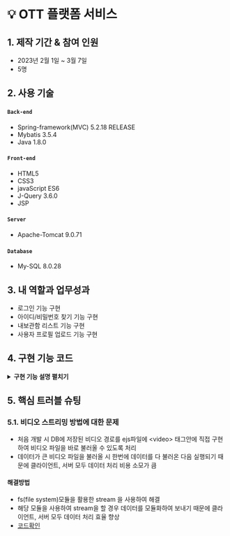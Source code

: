 # 💡 OTT 플랫폼 서비스



## 1. 제작 기간 & 참여 인원
- 2023년 2월 1일 ~ 3월 7일
- 5명



## 2. 사용 기술
#### `Back-end`
- Spring-framework(MVC) 5.2.18 RELEASE
- Mybatis 3.5.4
- Java 1.8.0

#### `Front-end`
- HTML5 
- CSS3 
- javaScript ES6
- J-Query 3.6.0
- JSP 
#### `Server`
- Apache-Tomcat 9.0.71 
#### `Database`
- My-SQL 8.0.28   


## 3. 내 역할과 업무성과
- 로그인 기능 구현
- 아이디/비밀번호 찾기 기능 구현 
- 내보관함 리스트 기능 구현 
- 사용자 프로필 업로드 기능 구현 

## 4. 구현 기능 코드 
<details>
<summary><b>구현 기능 설명 펼치기</b></summary>
<div markdown="1">

### 4.1. 전체 흐름

![mvc](https://github.com/kim17841/OTTproject/blob/main/Portfolio/MVC%ED%8C%A8%ED%84%B4.jpg?raw=true)

### 4.2. 로그인 기능 구현
<details>
<summary> <b>기능 설명</b> </summary>

- 사용자가 정보를 입력하고 로그인 버튼을 누르면 DB의 정보와 비교 후 로그인 여부를 확인함.

- 사용자가 입력한 정보와 가져온 정보와 일치하지 않으면 안내 메시지를 출력.

- 사용자가 입력한 정보와 가져온 정보가 일치하면 세션을 부여하고 메인 페이지로 주소 이동.
</details>
  
<details>
<summary> <b>JSP</b> </summary>

  
- 사용자에게 정보를 입력 받고 form태그에 담습니다.

```
<body>
(... 생략 ...)  

  
	<section>
		<div class="section_loginform">
			<span class="login"><span class="login_text">로그인</span><small>
			<a href="/user/find">비밀번호를 잊어버리셨나요?</a></small></span>
			<form method="post" action="signin_check" class="login_form">
				<div>
					<div class="input_text">
						<input type="text" name="id" placeholder="ID" autocomplete="off" 
						class="input_size">
						<span id="id" class="formSpans"></span>
					</div>
					<div class="input_text">
						<input type="password" name="password" placeholder="비밀번호" 
						autocomplete="off" class="input_size">
						<span id="password" class="formSpans"></span>

					</div>
					<button class="login_submit">로그인</button>
					<c:if test="${message == 'error' }">
            			<div class="error_text">아이디 또는 비밀번호가 일치하지 않습니다.</div>
         			</c:if>
         			<c:if test="${message == 'success' }">
            			<div class="error_text"></div>
         			</c:if>
				</div> 
			</form>
			
			<span class="division_line"> <br>다른 방법으로 로그인하기</span>
      			(... 생략 ...)   
			<div>
				<span class="signup_text"> <br>혹시 아직 회원이 아닌가요? </span>
				<br>
				<form method="get" action="/user/signup">
					<button class="signup">회원가입</button>
				</form>
			</div>
		</div>
	</section>
</body>
```
</details>
<details>
<summary> <b>Javascript</b> </summary>

- 사용자가 입력한 정보를 JS로 빈칸으로 submit하는 것을 방지합니다. 조건에 걸리지 않으면 form으로 Controller에 정보를 전달합니다.
 
```javascript
// 로그인을 빈칸으로 제출하는 것을 방지
$(function(){ 
    $(".login_submit").click(function(e){
    	e.preventDefault();
        var id=$("input[type=text]").val(); // 아이디 입력값
        var password=$("input[type=password]").val(); // 비밀번호 입력값
                   
        if(id== "" || id == null){ //아이디 빈칸 방지 
            $('#id').html("아이디를 입력해주세요");
            $("input[type=text]").focus();
            return;
        }
        else{
        	$('#id').html("");
            if(password == "" || password == null){ //비밀번호 빈칸 방지 
                $('#password').html("비밀번호를 입력해주세요");
                $("input[type=password]").focus();
                return;
            }
            else{
            	$('#password').html("");
                // signin_check 메소드로의 이동
            	$('.login_form').submit();
            }
        }
    });
});
```

</details>

  
<details>
<summary> <b>Controller</b> </summary>

- userDto에는 사용자가 입력한 정보가 담기며, str에는 해당 정보를 XML로 가져가 DB데이터와비교 후 정보가 있으면 해당 데이터를 불러옵니다. 정보가 없으면 null값을 가집니다.

- 정보가 일치할 경우 메인 페이지로 주소를 이동시키고, 세션 유지 시간을 부여 합니다.

```java 

// 로그인을 빈칸으로 제출하는 것을 방지
	@RequestMapping("signin_check")
	public ModelAndView signin_check(UserDto userDto, HttpSession session, ModelAndView mv) {
		String str = userService.login(userDto);   //str : 유저닉네임(email, pw 일치 시 존재)
		if(str != null) {                          //로그인 성공(세션에 로그인 정보 추가)
			session.setAttribute("user_id", userDto.getId());
			session.setAttribute("nickname", str);
			session.setMaxInactiveInterval(60*30); //세션 유지기간 : 30분
			mv.setViewName("redirect:/video/list"); 
		}else {                                    //로그인 실패
			mv.setViewName("user/signin");
			mv.addObject("message", "error");
		}
		return mv;
	}
  

```
</details>

<details>
<summary> <b>DTO</b> </summary>

- 테이블에 들어 있는 정보를 미리 변수로 생성하고 getter/setter를 설정한 파일입니다.
 
```java 

package com.test.test1.user.dto;

import java.util.Date;

public class UserDto {
	private int user_id, paid_m; //결제 누적 수 paid_m 추가 
	private String id, email, password, nickname, phone_num, subscribe_yn, delete_yn, img; // 유저 프로필 가져오기 위해 img 추가 
	private String create_type; //apiLogin때문에 추가
	private String chatId; // chat기능
	private Date create_date, expiration_date, delete_date; //관리자 페이지 추가 
	
	public Date getCreate_date() {
		return create_date;
	}

	public void setCreate_date(Date create_date) {
		this.create_date = create_date;
	}

	public Date getExpiration_date() {
		return expiration_date;
	}

	public void setExpiration_date(Date expiration_date) {
		this.expiration_date = expiration_date;
	}

	public Date getDelete_date() {
		return delete_date;
	}

	public void setDelete_date(Date delete_date) {
		this.delete_date = delete_date;
	}

	public String getCreate_type() {
		return create_type;
	}

	public void setCreate_type(String create_type) {
		this.create_type = create_type;
	}

	public String getId() {
		return id;
	}

	public void setId(String id) {
		this.id = id;
	}
	
	public int getUser_id() {
		return user_id;
	}
	public void setUser_id(int user_id) {
		this.user_id = user_id;
	}
	public String getEmail() {
		return email;
	}

	public void setEmail(String email) {
		this.email = email;
	}

	public String getPassword() {
		return password;
	}

	public void setPassword(String password) {
		this.password = password;
	}

	public String getNickname() {
		return nickname;
	}

	public void setNickname(String nickname) {
		this.nickname = nickname;
	}

	public String getPhone_num() {
		return phone_num;
	}

	public void setPhone_num(String phone_num) {
		this.phone_num = phone_num;
	}

	public String getSubscribe_yn() {
		return subscribe_yn;
	}

	public void setSubscribe_yn(String subscribe_yn) {
		this.subscribe_yn = subscribe_yn;
	}

	public String getDelete_yn() {
		return delete_yn;
	}

	public void setDelete_yn(String delete_yn) {
		this.delete_yn = delete_yn;
	}

	public String getChatId() {
		return chatId;
	}

	public void setChatId(String chatId) {
		this.chatId = chatId;
	}

	public int getPaid_m() {
		return paid_m;
	}

	public void setPaid_m(int paid_m) {
		this.paid_m = paid_m;
	}
	
	public String getImg() {
		return img;
	}

	public void setImg(String img) {
		this.img = img;
	}

	@Override
	public String toString() {
		return "UserDto : [id=" + id 
			+ ", email=" + email 
			+ ", passwd="+ password 
			+ ", nickname=" + nickname 
			+ ", phone_num=" + phone_num 
			+ ", create_type=" + create_type 
			+ ", paid_m=" + paid_m 
			+ ", img=" + img 
			+ "]";
	}

}
  

```
</details>

<details>
<summary> <b>Service / ServiceImpl</b> </summary>
  

- 비교할 데이터를 Dao까지 전송합니다


```java 
// Service 
String login(UserDto userDto);

// ServiceImpl
@Override
public String login(UserDto userDto) {
	return userDao.login(userDto);
}
  
```
</details>
  
<details>
<summary> <b>DAO</b> </summary>
  

- pw에 해당 아이디 일치하는 암호화된 패스워드를 불러옵니다
- 사용자가 입력한 패스워드와 pw를 비교 후 nickname값을 세션에 저장시킵니다. 일치하지 않으면 null값을 리턴 합니다.
  


```java 
// Service 
String login(UserDto userDto);

// ServiceImpl
@Override
public String login(UserDto userDto) {
	return userDao.login(userDto);
}
  
```
</details>
  
<details>
<summary> <b>XML</b> </summary>
  

- pwGet : 사용자의 정보를 DB에 조회하여 암호화된 패스워드를 불러오는 역할을 합니다.
- login : 사용자의 닉네임을 불러오는 역할을 합니다.


```xml 
<!-- 유저가 입력한 아이디를 기반으로 암호화된 패스워드를 불러옵니다. -->
<select id="pwGet" resultType="String">
		select PASSWORD
		  from USER
		 where ID=#{id}
</select>

/////////////////////////////////////////

<!-- 위에서 암호화된 패스워드와 사용자가 입력한 패스워드를 비교 후 
사용자의 nickname 값을 호출합니다 -->
<select id="login" resultType="String">
		select NICKNAME
		  from USER
		 where ID=#{id}
</select>
```
</details>

### 4.3. 아이디/비밀번호 찾기 기능 구현
<details>
<summary> <b>기능 설명</b> </summary>

  - 사용자가 이메일 인증을 거친 후 아이디 / 비밀번호 찾기를 진행하면 DB의 정보 확인 후 계정 정보를 제공 또는 비밀번호 강제 변경을 진행.

  - 사용자가 입력한 이메일로 인증하면 이메일을 DB에 조회해 일치하는 정보가 있으면 해당 아이디를 제공.

  - 사용자가 입력한 정보와 가져온 정보가 일치하면 세션을 부여하고 메인 페이지로 주소 이동.
</details>
  
<details>
<summary> <b>JSP</b> </summary>

  
- 사용자에게 정보를 입력 받고 form을 통해 Controller 정보를 전달합니다.

```
<body>

(... 생략 ...)
	
	<section>
	<!-- 아이디 찾기 -->
		<div class="section_loginform">
			<span class="login">아이디 찾기</span>         
			<form>
				<div>
					<!-- 사용자의 이메일을 입력받음 -->
					<div class="input_text">
						<input type="email" name="email" placeholder="Email" autocomplete="off" 
						class="input_size" id="input_email1">
					</div>
					<div>
						<button class="email_checkbtn" id="emailchk1">이메일 인증</button>
	
						<!-- 이메일 인증 상태 메세지 -->
						<span id="email_text1" class="formSpans"></span> 
						<br>

						<input type="text" placeholder="인증번호 입력" autocomplete="off" 
						class="authorkey" id="author1" maxlength="6">

						<button class="key_submit" id="author_submit1">확인</button>
					</div>
					<input type="button" value="아이디 찾기" class="login_submit_id">
					<br>
					<!-- 아이디 찾기 상태 메세지  -->
					<span id="submit_id_text" class="formSpans"></span>                    
				</div> 
			</form>
			<!-- 구분선  -->
			<span class="division_line"></span> 

			<!-- 비밀번호 찾기 -->
			<span class="login">비밀번호 찾기</span> 
			<form>
				<div>
					<!-- 아이디 입력 창  -->
					<div class="input_text">
						<input type="text" name="id" placeholder="ID" autocomplete="off" 
						class="input_size" id="id">
					</div>
					<br>
					<!-- 이메일 입력창  -->
					<div class="input_text">
						<input type="email" name="email" placeholder="Email" autocomplete="off" 
						class="input_size" id="input_email2">
					</div>
					<div>
						<button class="email_checkbtn" id="emailchk2">이메일 인증</button>

						<!-- 이메일 인증 상태 확인 메세지 -->
						<span id="email_text2" class="formSpans"></span> 
						<br>
						<input type="text" placeholder="인증번호 입력" autocomplete="off" 
						class="authorkey" id="author2" maxlength="6">

						<button class="key_submit" id="author_submit2">확인</button>
					</div>
					<input type="button" value="비밀번호 찾기" class="login_submit_pw" 
					id="pw_submit">
					<br>
					<!-- 비밀번호 찾기 상태 확인 메세지 -->
					<span id="submit_pw_text" class="formSpans"></span>       
				</div> 
			</form>
		</div>

	<!-- 비밀번호 변경  -->
	(... 생략 ...)
	<!-- 비밀번호 입력 -->
	<div class="pw_input_text">
		<input type="password" name="password" placeholder="비밀번호" autocomplete="off" class="input_size" id="pw">
		<!-- 비밀번호 입력 상태 확인 메세지 - 정규표현식에 위배되면 출력됨 -->
		<span id="input_regex" class="formSpans"></span>
        </div>
      	<!-- 비밀번호 확인 입력 - 비밀번호 입력에서 정규표현식에 맞게 입력되면 입력가능-->
	<div class="pw_input_text">
		<input type="password" name="password_confirm" placeholder="비밀번호 확인" autocomplete="off" class="input_size" id="pw_confirm" disabled="disabled">
        </div>
        <button id="pw_checkbtn">확인</button>     
        <span id="check_result" class="formSpans"></span>
        <input type="button" value="비밀번호 변경" class="login_submit_pw" 
				id="change_pw" disabled="disabled">
	(... 생략 ...)
	</section>

(... 생략 ...)

</body>
```
</details>

<details>
<summary> <b>Javascript</b> </summary>

- 사용자가 입력한 정보의 유효성을 확인한 다음 form의 submit을 제어하고, 아이디 값을 다시    반환하거나 비밀번호 변경을 진행합니다. 
  <details>
  <summary> <b>아이디 찾기 구현 코드</b> </summary>
   
  - 이메일 형식을 먼저 확인 후 이메일 인증을 진행합니다. (AJAX로 이메일로 인증번호 전송)<br>
  - 인증번호는 빈칸/정보가 일치하지 않을 시에 안내 메시지를 출력합니다.<br>
  - 인증이 완료된 후 AJAX를 통하여 Controller에 사용자가 입력한 이메일 정보를 보냅니다.<br>
  - DB에 일치하는 정보가 있으면 리턴 받은 ID값을 alert을 통해 사용자에게 보여줍니다.

  ```javascript
    var code1 = ""; // 아이디 이메일 전송 인증번호 저장할 공간
  var code2 = ""; // 비밀번호 이메일 전송 인증번호 저장할 공간
  var email1= ""; // 아이디 이메일 인증 - 이메일이 들어갈 변수 지정 
  var email2= ""; // 비밀번호 이메일 인증 - 이메일이 들어갈 변수 지정 
  var id = ""; // id가 들어갈 변수 지정
  var inputCode = ""; //사용자가 입력한 인증번호

  /////////////// 아이디찾기 이메일 인증 ///////////
  $(function(){
      $('#emailchk1').click(function(e) {
          // 시스템 자체의 submit을 막음
          e.preventDefault();

          // 사용자가 입력한 이메일
          email1 = $("#input_email1").val();

          var inputResult = $('#email_text1'); // 인증 상태 메세지

          if(email1 == null || email1 == ""){ // 이메일 값이 없는 것을 방지
              inputResult.html('이메일을 입력해주세요');
              $("#input_email1").focus(); 
              return;
          }
          else if(!email1.match('@')){ // 입력받은 이메일에 @없는 걸 방지
              inputResult.text("올바른 이메일 형태를 입력해주세요");
              $("#input_email1").focus();
              return;
          }
          else{ // 위 조건에 걸리지 않으면 상태메세지 없앰
              inputResult.text("");
          }
          inputResult.html('인증번호 전송이 완료되었습니다');
          // ajax로 통해 컨트롤러(mailCheck메소드)로 email의 정보를 넘김 
          // -> 넘기는게 성공하면 인증번호 데이터를 code에 담음
          $.ajax({
              type : "GET",
              url : "mailCheck?email=" + email1, // 해당 메소드에 email값을 보냄
              success:function(data1){
                  code1 = data1; // 인증 번호가 담기는 구역
              } 
          }); // ajax end
      }); //event function end

      // 인증번호 확인 버튼 클릭시 이벤트
      $('#author_submit1').click(function(e){
          e.preventDefault(); // 키에 대한 submit을 막아놓음

          var inputCode = $('#author1').val(); 
          //사용자가 인증번호를 입력하는 input의 value
          var inputResult = $('#email_text1'); // 인증 상태 메세지

          if(inputCode === null || inputCode === ""){ // 사용자가 입력하지 않은경우
              inputResult.html("인증번호를 입력해주세요.");
              return;
          }
          else if(inputCode == code1){ 
          // 사용자가 입력한 인증번호와 발급한 인증번호가 맞을 경우
              inputResult.html("인증번호가 일치합니다.");

          }else{ // 사용자가 입력한 인증번호와 발급한 인증번호가 일치하지 않을 경우
              inputResult.html("인증번호를 다시 확인 해주세요.");
              return;
          }
      }); // event function end

      //////////// 아이디 찾기 //////////
      $('.login_submit_id').click(function(){
          inputCode = $('#author1').val();
          var inputResult = $('#email_text1');
          email1 = $("#input_email1").val();
          if(email1 == "" || email1 == null || !email1.match('@')){ 
          // 이메일 값이 없거나 올바른 이메일 형식이 아닌 경우
              $('#submit_id_text').html('이메일 인증을 먼저 해주세요');
              $("#input_email1").focus();
              return;
          }
          else if(inputCode == "" || inputCode == null || inputCode != code1){
              $('#submit_id_text').html('인증번호를 입력해주세요');
              $('#author1').focus();
              return;
          }
          else{
              if(email1 != null){ // 위의 ajax에서 이메일을 제대로 받아온 경우
                  $.ajax({
                      url : 'findid', 
                      dataType : 'text',
                      data : {"email" : email1},
                      type : 'post',
                      success:function(id) {		
                          if(id == null || id == ""){ // 빽단에서 받아온 id값이 없는 경우 
                              $('#submit_id_text').html('등록된 정보가 없습니다');
                              return;
                          }
                          else{ // 빽단에서 받아온 id값이 있어 제대로 출력된 경우 
                              alert('아이디는'+id+'입니다');
                              $('#submit_id_text').html('');
                          }
                      },
                      error : function() { $('#submit_id_text').html('등록된 정보가 없습니다'); return; }		
                  }); // ajax end
              }

              else{	//이메일을 입력하지 않을 경우
                  $('#submit_id_text').html('이메일 인증을 먼저해주세요'); 
                  inputResult.html('인증번호를 입력해주세요');
                  return;
              }
          }
      }); // event function end
  }); // function end

  ```

  </details>
  <details>
  <summary> <b>비밀번호 찾기 구현 코드</b> </summary>
    
  - 이메일 형식 확인과 인증번호 인증은 아이디 찾기와 동일합니다.<br>
  - 인증이 완료된 후 AJAX를 통하여 Controller에 사용자의 입력 아이디와 이메일을 보냅니다.<br>
  - DB에서 일치하는 정보가 있으면 메시지를 반환 받아 ok면 비밀번호 변경 창을 띄웁니다.

  ```javascript
   /////////////// 비밀번호 찾기 이메일 인증  ///////////
  $(function(){
      $('#emailchk2').click(function(e) {
          e.preventDefault();

          email2 = $("#input_email2").val();	// 사용자가 입력한 이메일

          var inputResult = $('#email_text2'); // 인증 상태 메세지

          if(email2 == null || email2 == ""){ // 이메일 값이 없는 것을 방지
              inputResult.html('이메일을 입력해주세요');
              $("#input_email2").focus(); 
              return;
          }
          else if(!email2.match('@')){ // 입력받은 이메일에 @없는 걸 방지
              inputResult.text("올바른 이메일 형태를 입력해주세요");
              $("#input_email2").focus();
              return;
          }
          else{ // 올바른 이메일 형식을 입력받은 경우
              inputResult.text("");
          }
          inputResult.html('인증번호 전송이 완료되었습니다');

          $.ajax({ 
          // ajax로 통해 컨트롤러(mailCheck메소드)로 email의 정보를 넘김 
          // -> 넘기는게 성공하면 인증번호 데이터를 code에 담음
              type : "GET",
              url : "mailCheck?email=" + email2, // 해당 메소드에 email값을 보냄
              success:function(data2){
                  code2 = data2; // 인증 번호가 담기는 구역
              } // success end
          }); // ajax end
      }); //event function end

      $('#author_submit2').click(function(e){ 	// 인증번호 확인 버튼 클릭시
          e.preventDefault(); // 키에 대한 submit을 막아놓음

          inputCode = $('#author2').val(); //사용자가 인증번호를 입력한 값
          var inputResult = $('#email_text2'); // 인증 상태 메세지

          if(inputCode === null || inputCode === ""){ // 사용자가 입력하지 않은경우
              inputResult.html("인증번호를 입력해주세요.");
              return;
          }
          else if(inputCode == code2){	
          // 사용자가 입력한 인증번호와 발급한 인증번호가 맞을 경우
              inputResult.html("인증번호가 일치합니다.");

          }else{ // 사용자가 입력한 인증번호와 발급한 인증번호가 일치하지 않을 경우
              inputResult.html("인증번호를 다시 확인 해주세요.");
              return;
          }
      }); //event function end

      //////////비밀번호 찾기  ////////
      $("#pw_submit").click(function(){
          id = $('#id').val();
          email2 = $("#input_email2").val();
          inputCode = $('#author2').val();
          var allData = {'email' : email2, 'id' : id}

          if(id == null || id == ""){ // 아이디를 입력하지 않은 경우
              $('#submit_pw_text').html('아이디를 입력해주세요');
              $('#id').focus();
              return;
          }
          else{ // 아이디를 입력한 경우
              if(email2 == null || email2 == ""){ // 입력한 이메일 없는 경우
                  $('#submit_pw_text').html('이메일 인증을 먼저해주세요');
                  $("#input_email2").focus();
                  return;
              }
              else if(inputCode == null || inputCode == ""){ // 입력한 이메일 없는 경우
                  $('#submit_pw_text').html('인증번호를 입력해주세요');
                  $('#author2').focus();
                  return;
              }
              else{
                  $('#submit_pw_text').html('');
                  if(inputCode == "" || inputCode == null || inputCode != code2){
                      $('#submit_pw_text').html('이메일 인증을 먼저해주세요');
                      return;
                  }
                  else{
                      $('#submit_pw_text').html('');
                      $.ajax({
                          url : 'findpw',
                          data : allData,
                          type : 'post',
                          success : function(nick) {
                              if(nick == 'ok'){ 
                                          //일치하는 정보가 있는 경우 - 리턴값이 ok이면 팝업창을 띄움
                                  $('.popup').css('display', 'block');
                              }
                              else if(nick == 'no'){ //일치하는 정보가 없을 경우
                                  $('#submit_pw_text').html('해당 정보와 일치하는 정보가 없습니다.');
                                  return;
                              }
                              else{ // 잘못된 접근 방지
                                  $('#submit_pw_text').html('잘못된 접근입니다.');
                                  return;
                              }
                          } // success end
                      }); // ajax end
                  }
              }
          }	
      }); //event function end
  }); // function end

  ```

  </details>
   <details>
  <summary> <b>비밀번호 변경 구현 코드</b> </summary>
     
  - 비밀번호 입력란에서 정규표현식으로 유효성 검사를 진행합니다.<br>
  - 정규표현식에 위배되지 않으면 비밀번호 확인란 disabled를 해제해 입력이 가능해집니다.<br>
  - 비밀번호와 비밀번호 확인란이 동일한 상태로 변경을 누르면 해당 정보를 Controller로 전송하고 모달창을 해제합니다.

  ```javascript
  /////////////// 비밀번호 정규표현식, 변경 연결 ///////////
  $(function() {
      //////// 비밀번호 변경 확인  ////////
      $('#pw_checkbtn').click(function(){
          var pw = $('#pw').val(); // 비밀번호 입력값
          var pw_confirm = $('#pw_confirm').val(); // 비밀번호 확인 입력값

          if(pw != null && pw != "" && pw_confirm != null && pw_confirm != ""){ 
          // 비밀번호/비밀번호 확인란에 값이 있는 경우
              if(pw == pw_confirm){ // 비밀번호/비밀번호 확인란의 값이 같은 경우
                  $('#check_result').html('비밀번호가 일치합니다');
                  $('#change_pw').attr('disabled', false);
              }
              else{ // 비밀번호/비밀번호 확인란의 값이 다른 경우
                  $('#check_result').html('비밀번호가 일치하지 않습니다');
                  return;
              }
          }
          else if(pw == null || pw == "" || pw_confirm == null || pw_confirm == ""){ 
          // 비밀번호/비밀번호 확인란에 값이 없는 경우
              $('#check_result').html('비밀번호를 입력해주세요');
              return;
          }
          else{ // 비밀번호/비밀번호 확인란의 값이 다른 경우
              $('#check_result').html('비밀번호가 일치하지 않습니다');
              return;
          }
      }); //event function end

      ///// 비밀번호 변경 창에서의 정규 표현식 - 02.12 김범수 ///////
      $('#pw').blur(function() {
          var pw = $('#pw').val();
          var num = pw.search(/[0-9]/g); // 숫자 정규식
          var eng = pw.search(/[a-z]/ig); // 문자 정규식
          var spe = pw.search(/[`~!@@#$%^&*|₩₩₩'₩";:₩/?]/gi); // 특수문자 정규식

          if(pw.length < 8 || pw.length > 20){ 
              $('#input_regex').html("8자리 ~ 20자리 이내로 입력해주세요.");
              $('#pw_confirm').attr('disabled', true);
              $('#pw').focus();
              return ;
           }else if(pw.search(/\s/) != -1){ 
              $('#input_regex').html("비밀번호는 공백 없이 입력해주세요.");
              $('#pw_confirm').attr('disabled', true);
              $('#pw').focus();
              return ;
           }else if(num < 0 || eng < 0 || spe < 0 ){
              $('#input_regex').html("영문,숫자, 특수문자를 혼합하여 입력해주세요.");
              $('#pw_confirm').attr('disabled', true);
              $('#pw').focus();
              return;
           }else{
               $('#input_regex').html("");
               $('#pw_confirm').attr('disabled', false); // 비밀번호 확인란 disable 해제
           }
      }); //event function end

      /////// 닫기 버튼 클릭 이벤트
      $('.closebtn').click(function() { 
          $('.popup').css('display', 'none');
      }) //event function end

      //////// 비밀번호 찾기 -> 비밀번호 변경 후 DB로 연결  /////
      $('#change_pw').click(function() {
          // 비밀번호 변경한 값을 ajax로 전송 -> 변경 확인 메세지
          var pw = $('#pw').val();
          var pw_confirm = $('#pw_confirm').val();
          var pw_data = {'password' : pw, 'id' : id}
          if(pw != null && pw_confirm != null && pw == pw_confirm){ 
          // 비밀번호 값/비밀번호 확인 값이 null아니고 
          //비밀번호와 비밀번호확인 값이 맞는 경우
              $.ajax({
                  url : 'changepw',
                  type : 'post',
                  data : pw_data,
                  success : function() {
                      alert('비밀번호가 변경되었습니다')
                      $('.popup').css('display', 'none');
                      location.href = 'signin';
                  }
              }); // ajax end
          }
          else{
              alert('비밀번호 변경 실패 : 비밀번호를 확인해주세요');
              return;
          }

      }); // event function end
  }); // function end

  ```

  </details>
  
</details>
	   
<details>
<summary> <b>Controller</b> </summary>

- 이메일 전송 / 아이디 찾기 / 비밀번호 찾기 / 비밀번호 변경으로 나눠져 있습니다

  <details>
  <summary> <b>이메일 전송</b> </summary>

  - 이메일 기능은 smtp 서버를 bean으로 설정하여 JavaMailSender를 호출하여 사용합니다.<br>
  - JS를 통해 사용자의 이메일 정보를 받으면 6자리의 인증번호를 생성합니다.<br>
  - 이메일 양식을 MimeMessageHelper 객체에 담은 후 JavaMailSender 객체를 이용하여 해당 이메일로 메시지를 전송합니.<br>
  - 인증번호는 사용자가 입력한 데이터를 비교하기 위해 JS로 리턴해줍니다.<br>

  ```java
  // 이메일 인증
	@RequestMapping(value="/mailCheck", method = RequestMethod.GET)
	@ResponseBody
	public String mailCheckGET(String email) throws Exception{
		//인증번호 생성(난수)
		Random random = new Random();
		int checkNum = random.nextInt(888888) + 111111; 
		// checkNum에 랜덤한 인증번호가 담김

		// 이메일 보내기 양식
		String setFrom = "GoottFlex";
		String toMail = email;
		String title = "GoottFlex 이메일 인증 메일 전송입니다.";
		String content = 
			"홈페이지를 방문해주셔서 감사합니다." +
			"<br><br>" + 
			"인증 번호는 " + checkNum + "입니다." + 
			"<br>" + 
			"해당 인증번호를 인증번호 확인란에 기입하여 주세요.";

	  //        setForm : root-context.xml에 삽입한 자신의 이메일 계정의 이메일 주소 
	  //        toMail : 수신받을 이메일 - 뷰로부터 받은 이메일 주소인 변수 email을 사용.
	  //        title : 자신이 보낼 이메일 제목.
	  //        content : 자신이 보낼 이메일 내용.

		try {
			// MimeMessage : 자바 API, 객체를 직접 생성해 메일을 발송하는 것이 가능
			 MimeMessage message = mailSender.createMimeMessage();
		    // MimeMessageHelper : MimeMessage 객체를 활용하여 
							// 멀티파트 메세지를 보내는 것도 가능, 문자 형식 지정 가능
		   MimeMessageHelper helper = new MimeMessageHelper(message, true, "utf-8"); 
		   // 보낼 내용을 지정하는 MimeMessageHelper의 메소드들
		   helper.setFrom(setFrom);
		   helper.setTo(toMail);
		   helper.setSubject(title);
		   helper.setText(content,true);
		   // 메일 발송
		   mailSender.send(message); 

		}catch(Exception e) {
		    e.printStackTrace();
		}

		// 인증번호를 String 타입으로 변경해서 리턴
		String num = Integer.toString(checkNum); 
			return num;
		}

  ```
    
   ```java
	    <bean id="mailSender" 
					class="org.springframework.mail.javamail.JavaMailSenderImpl">
	      <property name="host" value="smtp.gmail.com" />
	      <property name="port" value="587" />
	      <property name="username" value="rlaqjatn98@gmail.com" />
	      <property name="password" value="xrwdgtlrdjpxfamm" />
	      <property name="javaMailProperties">
					<props>
						<prop key="mail.transport.protocol">smtp</prop>
						<prop key="mail.smtp.auth">true</prop>
						<!-- gmail의 경우 보안문제 업데이트로 인해 SSLSocketFactory를 
						추가해야 smtp 사용 가능. -->
						<prop key="mail.smtp.socketFactory.class">
						javax.net.ssl.SSLSocketFactory</prop>
						<prop key="mail.smtp.starttls.enable">true</prop>
						<prop key="mail.debug">true</prop>
						<prop key="mail.smtp.ssl.trust">smtp.gmail.com</prop>
						<prop key="mail.smtp.ssl.protocols">TLSv1.2</prop>
					</props>
	      </property>
	</bean>
  ```
  </details>
	<details>
	<summary> <b>아이디 찾기</b> </summary>

	- JS에서 가져온 이메일 정보를 통해 해당 사용자의 아이디가 존재하면 리턴해줍니다.<br>
	- 일치하는 정보가 없으면 공백(””)을 리턴합니다.

	```java

		@RequestMapping(value = "findid", method = RequestMethod.POST)
		@ResponseBody
		// email - view단에서 입력된 email을 가져옴
		public String findid(String email, ModelAndView mv) {
			// email을 이용해 해당 email정보를 가진 id값을 가져옴
			String id = userService.findid(email);
			if(id == null) {
				return "";
			}
			else {
				return id;
			}
		}
	```

	</details>
	<details>
	<summary> <b>비밀번호 찾기</b> </summary>
	
	- JS에서 사용자가 입력한 아이디와 이메일 정보를 받아와 dto에 담습니다.  <br>
	- dto에 담긴 아이디와 이메일 정보를 통해 해당 유저의 닉네임을 가져옵니다.<br>
	- 닉네임이 존재하면 ok라는 메세지를 view에 리턴하고, 존재하지 않으면 no를 리턴합니다.

	 ```java
	 @RequestMapping(value = "findpw", method = RequestMethod.POST)
	 @ResponseBody
	 public String findpw(UserDto dto) { // dto에 id와 email 값을 뷰단에서 받아옴
		if(dto.getId() != null && dto.getEmail() != null) {
			String nick = userService.findpw(dto); 
			// dto에 담긴 정보를 토대로 닉네임을 불러옴
			if(nick != null) {
				return "ok"; // ok일시 비밀번호를 바꾸게 할 예정
			}
			else {
				return "no"; // no일시 해당하는 정보가 없다고 메세지 띄움
			}
		}
			return "error";
		}
	```
	</details>
	
  <details>
  <summary> <b>비밀번호 변경</b> </summary>
    
  - 비밀번호 입력란에서 정규표현식으로 유효성 검사를 진행합니다. <br>
  - 정규표현식에 위배되지 않으면 비밀번호 확인란 disabled를 해제해 입력이 가능해집니다. <br>
  - 비밀번호와 비밀번호 확인란이 동일한 상태로 변경을 누르면 해당 정보를 Controller로 전송하고 모달창을 해제합니다.

   ```java
    @RequestMapping(value ="changepw", method = RequestMethod.POST)
    public String changepw(UserDto dto, BCryptPasswordEncoder encoder) {
        dto.setPassword(encoder.encode(dto.getPassword())); // 비밀번호 암호화
        userService.changepw(dto); // 비밀번호 변경
        return "redirect:/user/signin"; // 비밀번호 변경이 끝나면 로그인페이지로 이동시킴
    }	
  ```
    
  </details>

</details>
	   
<details>
<summary> <b>DTO</b> </summary>

- 테이블에 들어 있는 정보를 미리 변수로 생성하고 getter/setter를 설정한 파일입니다.
 
```java 

package com.test.test1.user.dto;

import java.util.Date;

public class UserDto {
	private int user_id, paid_m; //결제 누적 수 paid_m 추가 
	private String id, email, password, nickname, phone_num, subscribe_yn, 
									delete_yn, img; // 유저 프로필 가져오기 위해 img 추가 
	private String create_type; //apiLogin때문에 추가
	private String chatId; // chat기능
	private Date create_date, expiration_date, delete_date; //관리자 페이지 추가 
	
	public Date getCreate_date() {
		return create_date;
	}

	public void setCreate_date(Date create_date) {
		this.create_date = create_date;
	}

	public Date getExpiration_date() {
		return expiration_date;
	}

	public void setExpiration_date(Date expiration_date) {
		this.expiration_date = expiration_date;
	}

	public Date getDelete_date() {
		return delete_date;
	}

	public void setDelete_date(Date delete_date) {
		this.delete_date = delete_date;
	}

	public String getCreate_type() {
		return create_type;
	}

	public void setCreate_type(String create_type) {
		this.create_type = create_type;
	}

	public String getId() {
		return id;
	}

	public void setId(String id) {
		this.id = id;
	}
	
	public int getUser_id() {
		return user_id;
	}
	public void setUser_id(int user_id) {
		this.user_id = user_id;
	}
	public String getEmail() {
		return email;
	}

	public void setEmail(String email) {
		this.email = email;
	}

	public String getPassword() {
		return password;
	}

	public void setPassword(String password) {
		this.password = password;
	}

	public String getNickname() {
		return nickname;
	}

	public void setNickname(String nickname) {
		this.nickname = nickname;
	}

	public String getPhone_num() {
		return phone_num;
	}

	public void setPhone_num(String phone_num) {
		this.phone_num = phone_num;
	}

	public String getSubscribe_yn() {
		return subscribe_yn;
	}

	public void setSubscribe_yn(String subscribe_yn) {
		this.subscribe_yn = subscribe_yn;
	}

	public String getDelete_yn() {
		return delete_yn;
	}

	public void setDelete_yn(String delete_yn) {
		this.delete_yn = delete_yn;
	}

	public String getChatId() {
		return chatId;
	}

	public void setChatId(String chatId) {
		this.chatId = chatId;
	}

	public int getPaid_m() {
		return paid_m;
	}

	public void setPaid_m(int paid_m) {
		this.paid_m = paid_m;
	}
	
	public String getImg() {
		return img;
	}

	public void setImg(String img) {
		this.img = img;
	}

	@Override
	public String toString() {
		return "UserDto : [id=" + id 
			+ ", email=" + email 
			+ ", passwd="+ password 
			+ ", nickname=" + nickname 
			+ ", phone_num=" + phone_num 
			+", create_type=" + create_type 
			+ ", paid_m=" + paid_m 
			+ ", img=" + img 
			+ "]";
	}

}
  

```
</details>

<details>
<summary> <b>Service / ServiceImpl</b> </summary>
  

- 아이디 찾기 / 비밀번호 찾기 / 비밀번호 변경으로 나눠져 있습니다


```java 
// Service
// 아이디 찾기
String findid(String email);

// 비밀번호 찾기
String findpw(UserDto dto);

// 비밀번호 변경
void changepw(UserDto dto);

// ServiceImpl
// 아이디 찾기
@Override
public String findid(String email) {
	return userDao.findid(email);
}

// 비밀번호 찾기
@Override
public String findpw(UserDto dto) {
	return userDao.findpw(dto);
}

// 비밀번호 변경
@Override
public void changepw(UserDto dto) {
	userDao.changepw(dto);
}
  
```
</details>
  
<details>
<summary> <b>DAO</b> </summary>
  

- 아이디 찾기 / 비밀번호 찾기 / 비밀번호 변경으로 나눠져 있습니다.
  


```java 
//아이디 찾기 
public String findid(String email) {
	return sqlSessionTemplate.selectOne("user.findid", email);
}

//비밀번호 찾기 
public String findpw(UserDto dto) {
	return sqlSessionTemplate.selectOne("user.findpw", dto);
}

//비밀번호 변경 
public void changepw(UserDto dto) {
	sqlSessionTemplate.selectOne("user.changepw", dto);
}
  
```
</details>
  
<details>
<summary> <b>XML</b> </summary>
  

- 아이디 찾기 / 비밀번호 찾기 / 비밀번호 변경으로 나눠져 있습니다


```xml 
<!-- 아이디 찾기 -->
<!-- 사용자가 입력한 이메일을 통해 ID를 리턴 -->
<select id="findid" resultType="String">
		select ID 
		  from USER
		 where EMAIL = #{email}
</select>

<!-- 비밀번호 찾기 -->
<!-- 사용자가 입력한 이메일과 아이디를 통해 NICKNAME을 리턴 -->
<select id="findpw" resultType="String">
		select NICKNAME
		  from USER
		 where EMAIL = #{email} 
		   and ID = #{id}
	</select>

<!-- 비밀번호 변경 -->
<!-- 암호화로 입력된 패스워드를 해당 사용자의 아이디에 맞게 DB에 저장 -->
<update id="changepw">
		update USER
		   set PASSWORD=#{password}
		 where ID = #{id}
</update>
```
</details>
	   
### 4.4. 내 보관함 기능
<details>
<summary> <b>기능 설명</b> </summary>

  - 내 보관함 기능 : 해당 영상에 찜하기 버튼을 클릭하면 영상이 내 보관함 리스트에 담김.

  - 찜하기 아이콘을 다시 클릭하면 내 보관함 리스트에 담긴 해당 영상이 삭제.

 
</details>
  
<details>
<summary> <b>JSP</b> </summary>

  
- DB에서 해당 정보를 리턴 받아와 view로 출력합니다.
```
  (... 생략 ...)
  <!-- 영상페이지에 있는 찜하기 버튼 -> 클릭시 내 보관함 리스트에 영상 추가 -->
  <input type="hidden" id="title_data" value="${dto.title}">
  <!-- 찜하기 버튼 value -->
  <c:set var="rental_id" value="${rental_id}"/>
  <c:choose>
      <c:when test="${rental_id ne null}"> <!-- rental_id가 null값이 아닐 경우 -->
          <i class="fas fa-heart comu_btn" id="subscribe"></i>
      </c:when>
      <c:otherwise> <!-- rental_id가 null일 경우 -->
          <i class="far fa-heart comu_btn" id="subscribe"></i>
      </c:otherwise>
  </c:choose>
  <p>찜하기</p>
  (... 생략 ...)

  <!-- 내 보관함 리스트 영역-->
  <div class="section">
        <!-- 내 보관함 text -->
        <div><h1 class="mylocker_text">내보관함</h1></div>
        <!-- 내 보관함 슬라이드 - 양옆 버튼 추가, 슬릭 기능 -->
        <div class="slider">
           <!-- 내보관함 리스트 출력 영역-->
           <c:forEach var="movie" items="${dto}">
              <div class="video_div">
                 <a href="/video/detail?video_id=${movie.video_id}"> 
			<img src="${movie.image_url}" alt="Image not found"></a>
              </div> 
           </c:forEach>

        </div>
     </div>
```
</details>
	  
<details>
<summary> <b>Javascript</b> </summary>

- 찜하기 버튼을 누르면 아이콘 변경 후 보관함에 담기 / 삭제를 합니다.
- 찜한 영상은 내 페이지에 접속하면 영상 리스트가 나옵니다
  <details>
  <summary> <b>찜하기 버튼 구현 코드</b> </summary>

  ```javascript
	// 찜하기 버튼 클릭 이벤트
	const comu_btn = document.querySelectorAll('.comu_btn'); 
	comu_btn[0].addEventListener('click', function(){ // 찜하기 버튼 클릭 이벤트
		let title = $('#title_data').val(); // 찜하기 버튼 value 
	    if(this.className.includes('fas')){ // 내보관함에서 삭제
		$.ajax({ // 내보관함에서 삭제
			url : 'mylocker_de',
			type : 'post',
			data : {'title' : title},		
		})
		this.className = 'far fa-heart comu_btn';
		alert('내보관함에서 삭제되었습니다');

	    }else { // 내보관함에 담기
		$.ajax({
			url : 'mylocker_in',
			type : 'post',
			data : {'title' : title},
		})
		this.className = 'fas fa-heart comu_btn';
		alert('내보관함에 담겼습니다');
	    }
	});

  ```

  </details>

	
  <details>
  <summary> <b>슬라이드 기능</b> </summary>

  ```javascript
  // 슬릭 이벤트
	$(function(){
		(...생략...)
		$(".slider").not('.slick-initialized').slick({
			slidesToShow:6,
			slidesToScroll:6,    
			prevArrow: "<button type='button' class='slick-arrow'><i class='fa-solid fa-angle-left'></i></button>",
			nextArrow: "<button type='button' class='slick-next'><i class='fa-solid fa-angle-right'></i></button>",
		});
	})
  ```

  </details>
  
</details>
	   
<details>
<summary> <b>Controller</b> </summary>

- JS로 받은 정보를 통해 사용자의 아이디와 해당 영상의 아이디를 불러와 DB에 전달합니다.
- 추가 / 삭제가 이루어지면 각각의 다른 결과를 view단으로 리턴합니다.

  <details>
  <summary> <b>찜하기 버튼</b> </summary>

  ```java
  // 내 보관함 기능 구현 - 찜하기 버튼
	@RequestMapping(value = {"mylocker_in", "mylocker_de"}, method = RequestMethod.POST)
	@ResponseBody
	public ModelAndView mylocker(String title, RentalDTO dto, HttpSession session, 
					HttpServletRequest request, ModelAndView mv) throws Exception{
		String requestUrl = request.getRequestURL().toString(); 
		// mylocker_in와 mylocker_de의 매핑을 다르게 받기 위해 사용
		String id = (String) session.getAttribute("user_id");
		int video_id = videoService.getid(title); 
		// 비디오 제목을 가져가 비디오 아이디를 가져오는것
		if(id == null) { // 로그인 상태가 아닌 경우 / 세션 유지 시간이 만료된 경우
			mv.setViewName("redirect:/user/signin");
		}
		
		if(requestUrl.contains("mylocker_in")) { // 내 보관함 담기
			dto.setVideo_id(video_id);
			dto.setId(id);
			rentalService.insert(dto);
			String rental_id = rentalService.getid(dto);
			// 영상 ID와 유저 ID를 담은 rental_id를 영상메인페이지로 리턴 
			mv.addObject("rental_id",rental_id); 
			mv.setViewName("video/detail");
		}
		else { // 내 보관함 삭제
			dto.setId(id);
			dto.setVideo_id(video_id);
			rentalService.delete(dto);
			String rental_id = rentalService.getid(dto);
			mv.addObject("rental_id",rental_id);
			mv.setViewName("video/detail");
		}		
		return mv;	
	}

  ```
    
   ```java
	// 찜하기 아이콘 유지
	public ModelAndView detail(@RequestParam int video_id, ModelAndView mv, 
				HttpSession session, RentalDTO dto) {
		dto.setId(id); // dto에 저장
		String rental_id = rentalService.getid(dto);// rental id를 가져오는 것
		mv.addObject("rental_id",rental_id);
		mv.setViewName("video/detail");
		return mv;
	}
  ```
   
  </details>
  <details>
  <summary> <b>보관함 리스트 구현</b> </summary>

   ```java
	  public ModelAndView detail(HttpSession session, ModelAndView mv) {
		String user_id =(String) session.getAttribute("user_id").toString(); 
		// 세션에서 사용자의 아이디를 가져옴
		List<VideoDto> list = rentalService.list(user_id); 
		// 해당 아이디에 저장된 비디오 리스트를 가져오기 위함
		mv.addObject("dto", list);
		mv.setViewName("mypage/mydetail");
		return mv;
	}
   ```

  </details>

</details>
	
<details>
<summary> <b>DTO</b> </summary>

- 테이블에 들어 있는 정보를 미리 변수로 생성하고 getter/setter를 설정한 파일입니다.
 
```java 
// VideoDTO
package com.test.test1.video.dto;

import java.util.Date;

public class VideoDto {
	private String title, video_url, image_url, summary, create_country, 
									grade, actor, genre_id, create_year;
	private int video_id, recommand, category_id;
	private Date upload_date;
	
	public String getTitle() {
		return title;
	}
	
	public void setTitle(String title) {
		this.title = title;
	}
	
	public String getVideo_url() {
		return video_url;
	}
	
	public void setVideo_url(String video_url) {
		this.video_url = video_url;
	}
	
	public String getImage_url() {
		return image_url;
	}
	
	public void setImage_url(String image_url) {
		this.image_url = image_url;
	}
	
	public String getSummary() {
		return summary;
	}
	
	public void setSummary(String summary) {
		this.summary = summary;
	}
	
	
	public String getGrade() {
		return grade;
	}
	
	public void setGrade(String grade) {
		this.grade = grade;
	}
	
	public String getGenre_id() {
		return genre_id;
	}
	
	public void setGenre_id(String genre_id) {
		this.genre_id = genre_id;
	}	
	
	public String getActor() {
		return actor;
	}
	
	public void setActor(String actor) {
		this.actor = actor;
	}	
	
	public int getVideo_id() {
		return video_id;
	}

	public void setVideo_id(int video_id) {
		this.video_id = video_id;
	}
	
	public String getCreate_year() {
		return create_year;
	}
	
	public void setCreate_year(String create_year) {
		this.create_year = create_year;
	}
	
	public int getRecommand() {
		return recommand;
	}
	
	public void setRecommand(int recommand) {
		this.recommand = recommand;
	}	
	
	public int getCategory_id() {
		return category_id;
	}
	
	public void setCategory_id(int category_id) {
		this.category_id = category_id;
	}

	public Date getUpload_date() {
		return upload_date;
	}

	public void setUpload_date(Date upload_date) {
		this.upload_date = upload_date;
	}

	public String getCreate_country() {
		return create_country;
	}

	public void setCreate_country(String create_country) {
		this.create_country = create_country;
	} 
	
	@Override
	public String toString() {
		return "VideoDto [title = " + title
			+ ", video_url = " + video_url
			+ ", image_url = " + image_url
			+ ", summary = " + summary
			+ ", country = " + create_country
			+ ", grade = " + grade
			+ ", actor = " + actor
			+ ", genre_id = " + genre_id
			+ ", video_id = " + video_id
			+ ", create_year = " + create_year
			+ ", recommand = " + recommand
			+ ", category_id = " + category_id 
			+ "]";
	}
	
}
```
```java 
// RentalDTO
package com.test.test1.video.dto;

import java.util.Date;

public class RentalDTO {
	
	private String id;
	private int video_id;
	private Date rental_date;

	public String getId() {
		return id;
	}

	public void setId(String id) {
		this.id = id;
	}

	public int getVideo_id() {
		return video_id;
	}

	public void setVideo_id(int video_id) {
		this.video_id = video_id;
	}
	
	public Date getRental_date() {
		return rental_date;
	}

	public void setRental_date(Date rental_date) {
		this.rental_date = rental_date;
	}
	
	@Override
	public String toString() {
		return "rentalDTO[id = " + id 
			+ ", video_id = " + video_id 
			+ ", rental_date = " + rental_date 
			+ "]";
	}
}
```
</details>
	
<details>
<summary> <b>Service / ServiceImpl</b> </summary>
  

- Controller로 받은 데이터를 DAO로 전달합니다.


```java 
// 찜하기 버튼 기능 Service / ServiceImpl
// service
public interface RentalService {

	void insert(RentalDTO dto);

	void delete(RentalDTO dto);
}
  
//ServiceImpl
@Service
public class RentalServiceImpl implements RentalService{
	
	@Inject
	RentalDao rentalDao;

	@Override
	public void insert(RentalDTO dto) {
		rentalDao.insert(dto);
	}

	@Override
	public void delete(RentalDTO dto) {
		rentalDao.delete(dto);
	}

}

```
  
```java 
// 보관함 리스트 기능 Service / ServiceImpl
// Service
public interface RentalService {

	List<VideoDto> list(String user_id);

}
  
// ServiceImpl
@Service
public class RentalServiceImpl implements RentalService{
	
	@Inject
	RentalDao rentalDao;

	@Override
	public List<VideoDto> list(String user_id) {
		return rentalDao.list(user_id);
	}

}

```
</details>
  
<details>
<summary> <b>DAO</b> </summary>
  

- Service에서 전달 받은 데이터를 XML로 전달합니다.
  


```java 
// 찜하기 기능 구현 DAO
@Repository
public class RentalDao {
	
	@Inject
	SqlSession sqlSession;

	// rental_id를 입력
	public void insert(RentalDTO dto) {
		sqlSession.insert("rental.insert", dto);
	}

	// rental_id를 삭제
	public void delete(RentalDTO dto) {
		sqlSession.delete("rental.delete", dto);
	}

}
  
```
  
```java 
// 보관함 리스트 구현 DAO
@Repository
public class RentalDao {
	
	@Inject
	SqlSession sqlSession;

	// 해당 사용자가 찜한 영상을 불러오는 것
	public List<VideoDto> list(String user_id) {
		return sqlSession.selectList("rental.list", user_id);
	}

}
  
```
</details>
  
<details>
<summary> <b>XML</b> </summary>

- DAO에서 전달 받은 데이터로 쿼리문을 통해 내 보관함 데이터를 추가/삭제합니다.
- 보관함 리스트는 VIDEO_DTO를 통해 영화 제목/이미지 URL 등 데이터를 view단으로 반환하여 영상 리스트를 출력합니다.


```xml 
<!-- 찜하기 기능 구현 XML -->
<!-- 찜하기 -->
<insert id="insert">
	insert into RENTAL(USER_ID, VIDEO_ID)
	values((select USER_ID from USER where ID = "${id}"), #{video_id})
</insert>

<!-- 찜 제거-->
<delete id="delete">
	<![CDATA[
	delete from RENTAL
	 where USER_ID = (select USER_ID from USER where ID = "${id}")
		 and VIDEO_ID = #{video_id}
	]]>
</delete>
```
  
```xml 
<!-- 보관함 리스트 구현 XML -->
<select id="list" resultType="com.test.test1.video.dto.VideoDto">
	<![CDATA[
	select distinct v.VIDEO_ID, v.TITLE, v.IMAGE_URL, v.VIDEO_URL
    from VIDEO v 
    left join RENTAL r
		  on v.VIDEO_ID = r.VIDEO_ID
		left join USER u
		  on r.USER_ID = u.USER_ID
	 where u.USER_ID = (select USER_ID from USER where ID = "${user_id}")
	]]>
</select>
```
</details>

	
### 4.5. 내 프로필 업로드 기능
<details>
<summary> <b>기능 설명</b> </summary>

  - 프로필 변경버튼을 누르면 파일 선택이 진행되어 사용자가 선택한 이미지로 프로필이 바뀜.

  - 변경된 프로필은 사용자가 로그인하는 동안에 다른 페이지에서도 상단에 이미지가 유지.

</details>
  
<details>

  <summary> <b>JSP</b> </summary>

  
- 사용자가 프로필을 변경하면 JS를 통해 form태그에 해당 이미지를 Controller로 전송합니다.
- 사용자가 설정해 놓은 이미지가 없을 경우 기본 이미지를 출력합니다.
- 설정한 이미지가 있을 경우 내 페이지와 다른 페이지 상단에 프로필 이미지를 출력합니다.
- 사용자가 영상에 댓글을 남기면 설정한 프로필이 나옵니다.

  <details>
    <summary> <b>네비바 이미지 출력</b> </summary>

 
    ```
    <!-- 상단에 프로필 이미지 출력 -->
    (...생략...)
    <c:choose>
        <!-- 사용자가 변경한 이미지가 있을 경우 -->
        <c:when test="${img != null && img != ''}">
            <img src="${img}" id="img_onload" class="img_tag"> 
        </c:when>
        <!-- 사용자가 변경한 이미지가 없을 경우 -->
        <c:when test="${img == null}">
            <img src="https://encrypted-tbn0.gstatic.com/images?q=tbn:ANd9GcQxmp7sE1ggI4
            _L7NGZWcQT9EyKaqKLeQ5RBg&usqp=CAU" class="img_tag">
        </c:when>
    </c:choose>
    (...생략...)
    ```

  </details>
    <details>
    <summary> <b>프로필 이미지 등록/변경</b> </summary>

    
    ```
    <!-- 내 페이지 프로필 변경-->
    (... 생략...)
    <div class="left-side">
    <!-- 프로필 기능 -->
        <c:choose>
            <!-- 사용자가 설정한 이미지가 있을 경우 -->
            <c:when test="${data.img != null && data.img != ''}">
                <img src="${data.img}" id="img_onload" class="img_tag"> 
            </c:when>
            <!-- 사용자가 설정한 이미지가 없을 경우 - 기본이미지 -->
            <c:when test="${data.img == null}">
                <img src="https://encrypted-tbn0.gstatic.com/images?q=tbn:ANd9GcQxmp7sE1gg
                I4_L7NGZWcQT9EyKaqKLeQ5RBg&usqp=CAU" class="img_tag">
            </c:when>
        </c:choose>
        <!-- 프로필 변경 버튼 - input type을 display : none하고 label로 연결 -->
        <div class="input_file_box">
            <label class="input_button" for="uploadFile">프로필 변경</label>
            <input type="file" name='uploadFile' id="uploadFile">
        </div>
    </div>
    (... 생략...)
    ```

  </details>
  
     <details>
    <summary> <b>댓글 프로필 출력</b> </summary>

    
    ```
    <!-- 내 페이지 프로필 변경-->
    (... 생략...)
    <div class="left-side">
  <!-- 댓글에 사용자의 프로필 이미지 출력 -->
  <div class="user_img_area">
      <c:choose>
          <!-- 컨트롤러에서 리턴한 이미지를 받고 ready를 통해 함수 호출 -> 이미지 출력 -->
          <c:when test="${comt.img != null && comt.img != ''}">
              <img src="${comt.img}" class="com_img">
          </c:when>
          <c:when test="${comt.img == null}">
              <img src="https://encrypted-tbn0.gstatic.com/images?q=tbn:ANd9GcQxmp7sE1gg
              I4_L7NGZWcQT9EyKaqKLeQ5RBg&usqp=CAU" class="default_img">
          </c:when>
      </c:choose>
  </div>
    ```
  </details>

</details>

<details>
<summary> <b>Javascript</b> </summary>

- 사용자가 파일 선택을 진행하면 해당 파일이 이미지인지 검사 후에 AJAX로 Controller에 전달을 진행합니다.
- ResponseEntity로 반환 받은 이미지 경로를 encoding해서 쿼리스트링으로 display 메소드를 호출, 이미지를 출력합니다.
- 위와 같은 방식으로 네비바, 댓글에도 이미지를 상시 출력합니다.
  <details>
  <summary> <b>네비바 이미지 출력</b> </summary>

  ```javascript
	// 네비바 이미지 로딩 위한 함수
	$(function() {
		$('.img_tag').ready(function() {
			$.ajax({
				url : '/user/navbarImg2',
				dataType : 'text',
				success : function(result2) {
					if(result2 == "" || result2 == null){return}
					let fileCallPath = encodeURI(result2); // 해당 파일의 이름
					$('.img_tag').attr('src', "/mypage/display?fileName=" + fileCallPath);
				}
			});
		})
	});

	  ```

	  </details>
	  <details>
	  <summary> <b>프로필 이미지 등록/변경</b> </summary>

	  ```javascript
	//파일 선택 후 이미지인지 점검 -> ajax로 Controller에 전송
	$(function() {
		$("input[type='file']").on("change", function(e){
			// formData 객체 선언 - 이미지 파일을 전송하기 위함
			let formData = new FormData();
			// 사용자가 선택한 파일
			let fileInput = $('input[name="uploadFile"]'); 
			let fileList = fileInput[0].files; // 첫번째 선택한 파일
			let fileObj = fileList[0]; // 파일 객체

			// 이미지인지 파일 체크, 용량 체크 
			if(!fileCheck(fileObj.name, fileObj.size)){
				return false;
			}

			// formData 객체에 해당 파일 추가(uploadFile로 이름 설정)
			formData.append("uploadFile", fileObj); 

			$.ajax({
				url: '/mypage/upload',
		    processData : false,
		    contentType : false,
		    data : formData, 
		    type : 'POST',
		    dataType : 'json', // 제이슨타입으로 formData를 전달
		    success : function(result) {
					showUploadImage(result);  //이미지 출력 함수
				},
		    error : function(result){
			alert("이미지 파일이 아닙니다.");
		    }
			});
		});
	});

	  // 이미지인지 파일 체크, 용량 체크 
	  function fileCheck(fileName, fileSize){
	      let regex = new RegExp("(.*?)\.(jpg|png)$"); 
	      let maxSize = 1048576; //1MB

	      if(fileSize >= maxSize){ // 파일 사이즈 검사
		  alert("파일 사이즈 초과");
		  return false;
	      }

	      if(!regex.test(fileName)){ // 이미지가 아닌 파일 잡는것
		  alert("해당 종류의 파일은 업로드할 수 없습니다.");
		  return false;
	      }
	      return true;		
	  }

	  //이미지 등록후 프로필을 출력하기 위한 함수
	  function showUploadImage(result){
	      // 전달받은 데이터가 값이 없는 경우
	      if(result == "" || result == null){return} 
	      // fileCallPath에 리턴받은 해당 이미지 경로를 encoding
	      let fileCallPath = encodeURI("C:\\upload\\"+result.uploadPath + result.uuid + 
	      "_" + result.fileName); // 해당 파일의 이름
	      // src 경로 값으로 쿼리스트링과 encoding한 이미지 경로를 설정 
	      // -> display 메소드 호출하면서 파라미터 fileName의 값을 encoding한 
	      // 이미지 경로를 부여
	      $('.img_tag').attr('src', "/mypage/display?fileName=" + fileCallPath);
	  }

	  //이미지 상시 출력을 위한 함수 
	  $(function() {
	      $("#img_onload").ready(function(){
		  let formData = new FormData();
		  // fileInput : 이미지 태그의 src값 
		  // - Controller에서 리턴한 이미지의 절대 경로를 담고 있음
		  let fileInput = $('#img_onload').attr('src');
		  // formData 객체에 해당 파일 추가(uploadFile로 이름 설정) 
		  formData.append("uploadFile", fileInput); 

		  $.ajax({
		      url: '/mypage/onload',
		  processData : false,
		  contentType : false,
		  data : formData, 
		  type : 'POST',
		  dataType : 'text', 
		      // 제이슨타입으로 formData를 전달 - ResponseEntity 타입이 String이기 때문
		  success : function(result) {
			  showOnloadImage(result);  //이미지 상시 출력 메서드
		      },
		  error : function(result){
			  alert("이미지 파일이 아닙니다.");
		  }
		  });
	      });
	  });

	  //이미지 로딩 위한 함수
	  function showOnloadImage(result){
	      // 전달받은 데이터가 값이 없는 경우
	      if(result == "" || result == null){return}
	      let fileCallPath = encodeURI(result); // 이미지 절대 경로를 encoding
	      $('#img_onload').attr('src', "/mypage/display?fileName=" + fileCallPath);
	  }

  ```

  </details>
   <details>
  <summary> <b>댓글 이미지 출력</b> </summary>

  ```javascript
  // 원댓글 이미지 출력
  $(function() {
      $('.com_img').ready(function() {
          let fileInput = document.querySelectorAll('.com_img');
          for(let i = 0; i < fileInput.length; i++){
              let formData = new FormData();
              formData.append("uploadFile", fileInput[i].currentSrc);
              $.ajax({
                  url: '/mypage/onload',
              processData : false,
              contentType : false,
                  data : formData,
              type : 'POST',
                  dataType : 'text',
                  success : function(result2) {
                      if(result2 == "" || result2 == null){return}
                      let fileCallPath = encodeURI(result2); // 해당 파일의 이름
                      fileInput[i].src = "/mypage/display?fileName=" + fileCallPath;
                  }
              });
          }
      })
  });

  // 대댓글 이미지 출력
  function imgOnload() {
      $('.cocom_img').ready(function() {
          let fileInput = document.querySelectorAll('.cocom_img');
          for(let i = 0; i < fileInput.length; i++){
              let formData = new FormData();
              formData.append("uploadFile", fileInput[i].currentSrc);
              $.ajax({
                  url: '/mypage/onload',
              processData : false,
              contentType : false,
                  data : formData,
              type : 'POST',
                  dataType : 'text',
                  success : function(result2) {
                      if(result2 == "" || result2 == null){return}
                      let fileCallPath = encodeURI(result2); // 해당 파일의 이름
                      fileInput[i].src = "/mypage/display?fileName=" + fileCallPath;
                  }
              });
          }
      });
  }

  // 대댓글 형성후 - 이미지 로딩
  (... 생략...)
  cocomText += "<tr>";
      if(this.img != null && this.img != '') {
          cocomText += "<td class='cocom_title text'>"
          cocomText += "	<div class='user_img_area'>"
          cocomText += "		<img src='" + this.img + "' class='cocom_img'>"
          cocomText += "	</div>"
      }
      else {
          cocomText += "<td class='cocom_title text'>"
          cocomText += "	<div class='user_img_area'>"
          cocomText += "		<img src='https://encrypted-tbn0.gstatic.com/images?q=tbn:ANd9GcQxmp7sE1ggI4_L7NGZWcQT9EyKaqKLeQ5RBg&usqp=CAU' 
              				class='img_tag2'>"
          cocomText += "	</div>"
      }
  (... 생략...)
  cocomText += "</td>"
  (... 생략...)
  imgOnload();

  ```

  </details>
  
</details>

<details>
<summary> <b>Controller</b> </summary>

- 프로필 이미지를 경로, 날짜, uuid를 설정하고, 파일 명에 합쳐 Service에 전달합니다.
- upload 메소드 : 경로 설정을 끝낸 이미지 파일을 ResponseEntity 객체로 변환하여 리턴합니다.
- display 메소드 : 경로가 부여된 이미지 파일을  깊은 복사를 한 후 헤더 설정과 HTTP 상태 코드를  ResponseEntity 객체에 담아 리턴하여 이미지를 view에 출력합니다.
- onload 메소드 : 절대 경로가 담긴 이미지 파일을 ResponseEntity 객체에 HTTP 상태 코드를 같이 담아서 리턴합니다.
- 네비바 이미지 출력은 onload 메소드처럼 리턴한 후 display메소드를 호출해 이미지를 출력한다.

  <details>
  <summary> <b>네비바 이미지 출력</b> </summary>

  ```java
	// 네비바 프로필 이미지 호출
	@RequestMapping(value={"navbarImg1", "navbarImg2"}, produces = MediaType.APPLICATION_JSON_VALUE)
	public ResponseEntity<String> navbarImg(HttpSession session, UserDto dto, 
					HttpServletRequest request) {
		String requestUrl = request.getRequestURL().toString(); 
		// 매핑값마다 실행되는 코드를 다르게 하기 위해 HttpServletRequest 객체로 매핑 조정
		if(requestUrl.contains("navbarImg1")) { // 네비바1에서의 프로필 로딩
			String id =(String) session.getAttribute("user_id").toString();
			String img = userService.navbarImg(id); 
			// 아이디 정보를 통해서 해당 사용자의 프로필 경로를 받아옴
			// 이미지 값을 ResponseEntity로 변환
			// -> 프로필 이미지 절대 경로와 HTTP 상태 코드를 객체에 넣음
			ResponseEntity<String> result1 = new ResponseEntity<String>(img, HttpStatus.OK); 
			return result1;
		}
		else { // 네비바2에서의 프로필 로딩
			String id =(String) session.getAttribute("user_id").toString();
			String img = userService.navbarImg(id);
			ResponseEntity<String> result2 = new ResponseEntity<String>(img, HttpStatus.OK);
			return result2;
		}
	}

  ```

  </details>

  <details>
  <summary> <b>프로필 이미지 등록/변경</b> </summary>

   ```java

	  // 프로필 등록
	  @RequestMapping(value="upload", produces = MediaType.APPLICATION_JSON_VALUE)
	  public ResponseEntity<ImgDto> test(MultipartFile uploadFile, ImgDto dto, HttpSession session, ModelAndView mv) { 
	      // 세션에 저장된 사용자의 아이디 변수 id에 저장
	      String id = (String) session.getAttribute("user_id"); 

	      // 이미지 파일 체크
	      File checkfile = new File(uploadFile.getOriginalFilename()); // 파일명을 불러옴
	      String type = null;
	      try {
		  type = Files.probeContentType(checkfile.toPath()); 
		  // 해당 파일의 확장자를 불러옴, 확장자가 없으면 type은 null값을 반환
	      } catch (IOException e) {
		  e.printStackTrace();
	      }
	      // Date 객체로 날짜 경로 만들기 
	      // - 하나의 파일에 파일이 많아지면 데이터 관리에 부담이 생김		
	      SimpleDateFormat sdf = new SimpleDateFormat("yyyy-MM-dd-"); 
	      // 뒤에 '-'을 더 붙인 이유 : 날짜와 파일명을 구분하기 위함
	      Date date = new Date();
	      String str = sdf.format(date); // yyyy-MM-dd 형식으로 날짜가 들어감
	      // '-'를 separator(파일 구분자)로 나눠 놓음 
	      // -> 2023 - 02 - 24 형식으로 폴더를 만들기 위함
	      String datePath = str.replace("-", File.separator);  

	      String uploadFolder = "C:\\upload\\"; // 처음 경로 설정
	      File uploadPath = new File(uploadFolder, datePath); 
	      // 파일 생성 클래스 -> 파일 객체 생성

	      if(uploadPath.exists() == false) { // 해당 경로에 파일이 없으면 파일 생성
		      uploadPath.mkdirs();
	      }

	      // 파일 이름
	      String uploadFileName = uploadFile.getOriginalFilename();
	      dto.setFileName(uploadFileName);
	      dto.setUploadPath(datePath);

	      // uuid적용한 파일 이름
	      String uuid = UUID.randomUUID().toString(); 
	      // uuid 생성, 파일을 구분하는 키값을 생성하기 위함
	      uploadFileName = uuid + "_" + uploadFileName;
	      dto.setUuid(uuid);

	      String saveFilestr = uploadPath + uploadFileName;
	      File saveFile = new File(uploadPath, uploadFileName); 

	      try {
		  uploadFile.transferTo(saveFile); // saveFile을 저장
		  dto.setSaveFileStr(saveFilestr);
		  dto.setId(id);
		  userService.img_update(dto); 
		  // 해당 사용자의 아이디에 프로필 이미지 경로를 등록하기 위함
	      } catch (IOException e) {
		  e.printStackTrace();
	      }

	      // ResponseEntity 객체로 HTTP 상태 코드와 이미지 경로를 저장
	      ResponseEntity<ImgDto> result = new ResponseEntity<ImgDto>(dto, 
	      HttpStatus.OK); 

	      return result;		
	  }

	  // 이미지 출력 메소드
	  @RequestMapping(value = "display")
	  public ResponseEntity<byte[]> display(String fileName) 
			  throws FileNotFoundException { // 이미지 파일을 바이트 배열로 받아옴

	      File file = new File(fileName);
	      if (!file.exists() || !file.canRead()) { // 파일이 없는 경우
		  throw new FileNotFoundException("The file '" + fileName + "' 을 찾을수 없습니다.");
	      }
	      ResponseEntity<byte[]> result = null; // ResponseEntity 객체 초기화

	      try {
		  HttpHeaders header = new HttpHeaders(); // HttpHeaders 객체 생성
		  header.add("Content-type", Files.probeContentType(file.toPath())); 
		  // 헤더 객체에 Content-type을 파일 확장자로 설정 
		  // ResponseEntity 객체에 이미지 바이트 배열화된 파일 복사한 것과  
		  // HttpHeaders 객체, HTTP 상태 코드를 담음
		  result = new ResponseEntity<>(FileCopyUtils.copyToByteArray(file), header, 
		  HttpStatus.OK);
	      } catch (IOException e) {
		  e.printStackTrace();
	      }
	      return result;
	  }

	  // 프로필 상시 
	  @RequestMapping(value="onload", produces = MediaType.APPLICATION_JSON_VALUE)
	  public ResponseEntity<String> onload(String uploadFile) { 
	      // 절대 경로로 된 이미지를 HTTP 상태 코드와 함께  ResponseEntity 객체에 담음
	      ResponseEntity<String> result = new ResponseEntity<String>(uploadFile, 
	      HttpStatus.OK);
	      return result;		
	  }
   ```

  </details>


</details>
	  
<details>
<summary> <b>DTO</b> </summary>

- 테이블에 들어 있는 정보를 미리 변수로 생성하고 getter/setter를 설정한 파일입니다.
 
```java 

package com.test.test1.mypage.dto;

public class ImgDto {

	/* 경로 */
	private String uploadPath;
	
	/* uuid */
	private String uuid;
	
	/* 파일 이름 */
	private String fileName;
	
	private String saveFilestr;
	
	private String id;
	

	public String getUploadPath() {
		return uploadPath;
	}

	public void setUploadPath(String uploadPath) {
		this.uploadPath = uploadPath;
	}

	public String getUuid() {
		return uuid;
	}

	public void setUuid(String uuid) {
		this.uuid = uuid;
	}

	public String getFileName() {
		return fileName;
	}

	public void setFileName(String fileName) {
		this.fileName = fileName;
	}

	public String getSaveFile() {
		return saveFilestr;
	}

	public void setSaveFileStr(String saveFilestr) {
		this.saveFilestr = saveFilestr;
	}

	public String getId() {
		return id;
	}

	public void setId(String id) {
		this.id = id;
	}

	@Override
	public String toString() {
		return "ImagDto [uploadPath=" + uploadPath 
			+ ", uuid=" + uuid 
			+ ", fileName=" + fileName 
			+ ", saveFilestr=" + saveFilestr 
			+ ", id=" + id 
			+"]";
	}
}
  

```
</details>

<details>
<summary> <b>Service / ServiceImpl</b> </summary>
  

- Controller로 받은 데이터를 DAO로 전달합니다.


```java 
// 네비바 이미지 출력 기능 Service / ServiceImpl
// Service
public interface UserService {
	String navbarImg(String id);

}

// ServiceImpl
@Service
public class UserServiceImpl implements UserService{
	
	@Inject
	UserDao userDao;

	@Override
	public String navbarImg(String id) {
		return userDao.navbarImg(id);
	}
}

```
  
```java 
// 프로필 이미지 등록/변경 기능 Service / ServiceImpl
// Service
public interface UserService {
	void img_update(ImgDto dto);

}

// ServiceImpl
@Service
public class UserServiceImpl implements UserService{
	
	@Inject
	UserDao userDao;

	@Override
	public void img_update(ImgDto dto) {
		userDao.img_update(dto);
	}
}

```
</details>
	  
<details>
<summary> <b>DAO</b> </summary>
  

- Service에서 전달 받은 데이터를 XML로 전달합니다.
  


```java 
// 네비바 이미지 출력 기능 구현 DAO
@Repository
public class UserDao {
	
	@Inject
	SqlSessionTemplate sqlSessionTemplate;
	
	public String navbarImg(String id) {
		return sqlSessionTemplate.selectOne("user.navbarImg" , id);
	}
}
  
```
  
```java 
// 프로필 이미지 등록/변경 기능 구현 DAO
@Repository
public class UserDao {
	
	@Inject
	SqlSessionTemplate sqlSessionTemplate;
	
	public void img_update(ImgDto dto) {
		sqlSessionTemplate.selectOne("user.img_update" , dto);
	}
}
  
```
</details>
  
<details>
<summary> <b>XML</b> </summary>
  

- DAO에서 전달 받은 데이터로 쿼리문을 통해 프로필 이미지 경로를 등록하거나 리턴합니다.

  <details>
    <summary> <b>네비바 이미지 출력</b> </summary>

    - 해당 사용자의 프로필 이미지 경로를 아이디 정보를 통해 불러옵니다.
 
    ```xml 
    <!-- 네비바 이미지 출력 기능 xml -->
    <select id="navbarImg" resultType="String">
            <![CDATA[
            select IMG
              from USER
             where ID=#{user_id}
            ]]>
    </select>
    ```
 
  </details>
    <details>
    <summary> <b>프로필 이미지 등록/변경</b> </summary>

    - 이미지 경로를 해당 사용자의 정보에 저장합니다.<br>
    - 변경을 할 때에도 위와 같은 방법으로 저장이 이루어집니다. 
 
    ```xml 
    <!-- 프로필 이미지 등록/변경 기능 xml -->
    <update id="img_update">
      update USER
             set IMG = #{saveFilestr}
         where ID = #{id}
    </update>
    ```
 
  </details>

</details>
</details>

## 5. 핵심 트러블 슈팅

### 5.1. **비디오 스트리밍 방법에 대한 문제**
- 처음 개발 시 DB에 저장된 비디오 경로를 ejs파일에 \<video> 태그안에 직접 구현하여 비디오 파일을 바로 불러올 수 있도록 처리 
- 데이터가 큰 비디오 파일을 불러올 시 한번에 데이터를 다 불러온 다음 실행되기 때문에 클라이언트, 서버 모두 데이터 처리 비용 소모가 큼

#### 해결방법
- fs(file system)모듈을 활용한 stream 을 사용하여 해결 
- 해당 모듈을 사용하여 stream을 할 경우 데이터를 모듈화하여 보내기 때문에 클라이언트, 서버 모두 데이터 처리 효율 향상
- [코드확인](#4-구현-기능-핵심-코드)

